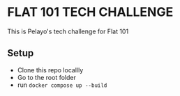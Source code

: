 # FLAT 101 TECH CHALLENGE

This is Pelayo's tech challenge for Flat 101

## Setup

- Clone this repo locallly
- Go to the root folder
- run `docker compose up --build`
